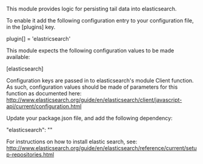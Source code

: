 This module provides logic for persisting tail data into elasticsearch.

To enable it add the following configuration entry to your configuration file, in the [plugins] key.

plugin[] = 'elastricsearch'

This module expects the following configuration values to be made available:

[elasticsearch]

Configuration keys are passed in to elasticsearch's module Client function. As such, configuration values
should be made of parameters for this function as documented here:
http://www.elasticsearch.org/guide/en/elasticsearch/client/javascript-api/current/configuration.html

Update your package.json file, and add the following dependency:

"elasticsearch": ""

For instructions on how to install elastic search, see:
http://www.elasticsearch.org/guide/en/elasticsearch/reference/current/setup-repositories.html